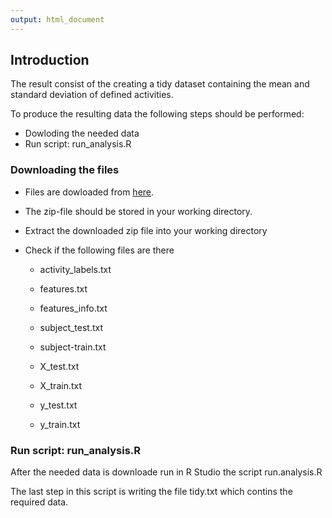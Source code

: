 ```yaml
---
output: html_document
---
```

## Introduction
The result consist of the creating a tidy dataset containing the mean and standard deviation of defined activities.

To produce the resulting data the following steps should be performed:
+ Dowloding the needed data
+ Run script: run_analysis.R

### Downloading the files
+ Files are dowloaded from [here](https://d396qusza40orc.cloudfront.net/getdata%2Fprojectfiles%2FUCI%20HAR%20Dataset.zip).
+ The zip-file should be stored in your working directory.
+ Extract the downloaded zip file into your working directory
+ Check if the following files are there

    + activity_labels.txt

    + features.txt

    + features_info.txt

    + subject_test.txt

    + subject-train.txt

    + X_test.txt

    + X_train.txt

    + y_test.txt

    + y_train.txt

### Run script: run_analysis.R
After the needed data is downloade run in R Studio the script run.analysis.R

The last step in this script is writing the file tidy.txt which contins the required data.

